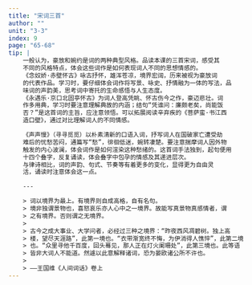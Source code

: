 ```yaml
---
title: "宋词三首"
author: ""
unit: "3-3"
index: 9
page: "65-68"
tip: |
    一般认为，豪放和婉约是词的两种典型风格。品读本课的三首宋词，感受其
    不同的风格特点，体会这些词作是如何表现词人不同的思想情感的。
    《念奴娇·赤壁怀古》咏古抒怀，雄浑苍凉，境界宏阔，历来被视为豪放词
    的代表作品。学习时，要仔细体会词作将写景、咏史、抒情融为一体的写法，品
    味词的声韵美，思考词中寄托的生命感悟与人生态度。
    《永遇乐·京口北固亭怀古》为词人登高凭眺、怀古伤今之作，豪迈悲壮。词
    作多用典，学习时要注意理解典故的内涵；结句“凭谁问：廉颇老矣，尚能饭
    否？”是这首词的主旨，应注意领悟。可以拓展阅读辛弃疾的《菩萨蛮·书江西
    造口壁》，通过对比理解词人的不同情感。

    《声声慢》（寻寻觅觅）以朴素清新的口语入词，抒写词人在国破家亡遭受劫
    难后的忧愁苦闷，通篇写“愁”，徘徊低迷，婉转凄楚。要注意揣摩词人因外物
    触发的内心波澜，体会词作是如何渲染这种愁绪的。这首词手法独到，起句便用
    十四个叠字，反复诵读，体会叠字中包孕的情感及其递进层次。
    与律诗相比，词的声韵、句式、节奏等有着更多的变化，显得更为自由灵
    活，诵读时注意体会这一点。

    ---

    > 词以境界为最上。有境界则自成高格，自有名句。
    > 境非独谓景物也，喜怒哀乐亦人心中之一境界。故能写真景物真感情者，谓
    > 之有境界。否则谓之无境界。
    >
    > 古今之成大事业、大学问者，必经过三种之境界：“昨夜西风凋碧树。独上高
    > 楼，望尽天涯路”，此第一境也。“衣带渐宽终不悔，为伊消得人憔悴”，此第二境
    > 也。“众里寻他千百度，回头蓦见，那人正在灯火阑珊处”，此第三境也。此等语
    > 皆非大词人不能道。然遽以此意解释诸词，恐为晏欧诸公所不许也。
    >
    > ——王国维《人间词话》卷上
---
```


